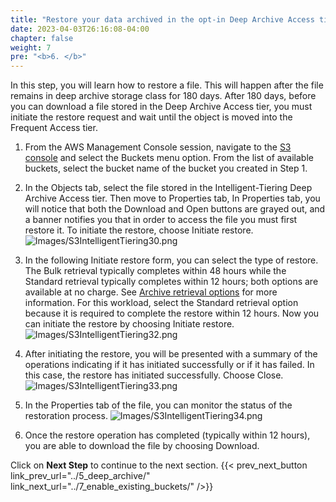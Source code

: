 ```yaml
---
title: "Restore your data archived in the opt-in Deep Archive Access tier"
date: 2023-04-03T26:16:08-04:00
chapter: false
weight: 7
pre: "<b>6. </b>"
---
```


In this step, you will learn how to restore a file. This will happen after the file remains in deep archive storage class for 180 days. After 180 days, before you can download a file stored in the Deep Archive Access tier, you must initiate the restore request and wait until the object is moved into the Frequent Access tier.

1. From the AWS Management Console session, navigate to the [S3 console](https://s3.console.aws.amazon.com/s3/home) and select the Buckets menu option. From the list of available buckets, select the bucket name of the bucket you created in Step 1.

2. In the Objects tab, select the file stored in the Intelligent-Tiering Deep Archive Access tier.
Then move to Properties tab, In Properties tab, you will notice that both the Download and Open buttons are grayed out, and a banner notifies you that in order to access the file you must first restore it. To initiate the restore, choose Initiate restore.
![Images/S3IntelligentTiering30.png](/Cost/100_S3_Intelligent_Tiering/Images/S3-IntelligentTiering-30.png)
<!--- ![Images/S3IntelligentTiering31.png](/Cost/100_S3_Intelligent_Tiering/Images/S3-IntelligentTiering-31.png) --->

3. In the following Initiate restore form, you can select the type of restore. The Bulk retrieval typically completes within 48 hours while the Standard retrieval typically completes within 12 hours; both options are available at no charge. See [Archive retrieval options](https://docs.aws.amazon.com/AmazonS3/latest/userguide/restoring-objects-retrieval-options.html) for more information. For this workload, select the Standard retrieval option because it is required to complete the restore within 12 hours. Now you can initiate the restore by choosing Initiate restore.
![Images/S3IntelligentTiering32.png](/Cost/100_S3_Intelligent_Tiering/Images/S3-IntelligentTiering-32.png)

4. After initiating the restore, you will be presented with a summary of the operations indicating if it has initiated successfully or if it has failed. In this case, the restore has initiated successfully. Choose Close.
![Images/S3IntelligentTiering33.png](/Cost/100_S3_Intelligent_Tiering/Images/S3-IntelligentTiering-33.png)

5. In the Properties tab of the file, you can monitor the status of the restoration process.
![Images/S3IntelligentTiering34.png](/Cost/100_S3_Intelligent_Tiering/Images/S3-IntelligentTiering-34.png)

6. Once the restore operation has completed (typically within 12 hours), you are able to download the file by choosing Download.

Click on **Next Step** to continue to the next section.
{{< prev_next_button link_prev_url="../5_deep_archive/" link_next_url="../7_enable_existing_buckets/" />}}
